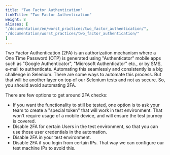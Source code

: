 ```yaml
---
title: "Two Factor Authentication"
linkTitle: "Two Factor Authentication"
weight: 8
aliases: [
"/documentation/en/worst_practices/two_factor_authentication/",
"/documentation/worst_practices/two_factor_authentication/"
] 
---
```


Two Factor Authentication (2FA) is an authorization 
mechanism where a One Time Password (OTP) is generated using "Authenticator" 
mobile apps such as "Google Authenticator", "Microsoft Authenticator" 
etc., or by SMS, e-mail to authenticate. Automating this seamlessly 
and consistently is a big challenge in Selenium. There are some ways 
to automate this process. But that will be another layer on top of our 
Selenium tests and not as secure. So, you should avoid automating 2FA.

There are few options to get around 2FA checks:

* If you want the functionality to still be tested, one option is to ask your team to create a "special token" that will work in test environment. That won't require usage of a mobile device, and will ensure the test journey is covered. 
* Disable 2FA for certain Users in the test environment, so that you can 
use those user credentials in the automation.
* Disable 2FA in your test environment.
* Disable 2FA if you login from certain IPs. That way we can configure our 
test machine IPs to avoid this.
